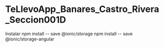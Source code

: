 # TeLlevoApp_Banares_Castro_Rivera_Seccion001D
Instalar 
npm install -- save @ionic/storage
npm install -- save @ionic/storage-angular
